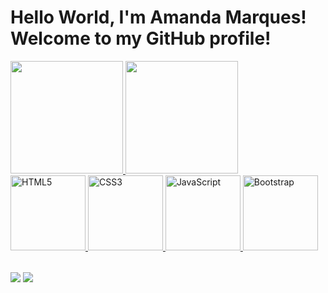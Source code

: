 # Hello World, I'm Amanda Marques! Welcome to my GitHub profile!

<table>
  <a href="https://github.com/amandaamarques">
  <img height="180em" src="https://github-readme-stats.vercel.app/api?username=amandaamarques&show_icons=true&theme=tokyonight&include_all_commits=true&count_private=true"/>
  <img height="180em" src="https://github-readme-stats.vercel.app/api/top-langs/?username=amandaamarques&layout=compact&langs_count=6&theme=tokyonight"/>
    <div>
      <img src="https://img.icons8.com/color/2x/html-5.png" width="120" alt="HTML5">
      <img src="https://img.icons8.com/color/2x/css3.png" width="120" alt="CSS3">
      <img src="https://static.vecteezy.com/system/resources/previews/027/127/560/non_2x/javascript-logo-javascript-icon-transparent-free-png.png" width="120" alt="JavaScript">
      <img src="https://img.icons8.com/color/2x/bootstrap.png" width="120" alt="Bootstrap">
    </div>
</table>

<div> 
  <a href = "mailto: dev.amandamarques@gmail.com"><img src="https://img.shields.io/badge/-Gmail-%23333?style=for-the-badge&logo=gmail&logoColor=white" target="_blank"></a>
  <a href="https://www.linkedin.com/in/amanda-marques-7035b3253/" target="_blank"><img src="https://img.shields.io/badge/-LinkedIn-%230077B5?style=for-the-badge&logo=linkedin&logoColor=white" target="_blank"></a> 
</div>

